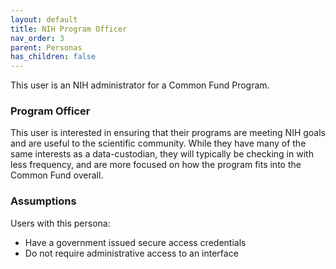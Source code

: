```yaml
---
layout: default
title: NIH Program Officer
nav_order: 3
parent: Personas
has_children: false
---
```


This user is an NIH administrator for a Common Fund Program.

### Program Officer

This user is interested in ensuring that their programs are meeting NIH goals and
are useful to the scientific community. While they have many of the same interests
as a data-custodian, they will typically be checking in with less frequency, and
are more focused on how the program fits into the Common Fund overall.


### Assumptions

Users with this persona:

-   Have a government issued secure access credentials
-   Do not require administrative access to an interface
